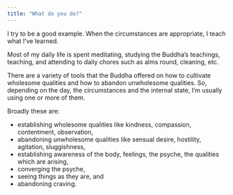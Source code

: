 ```yaml
---
title: "What do you do?"
---
```


I try to be a good example. When the circumstances are appropriate, I teach what I’ve learned.

Most of my daily life is spent meditating, studying the Buddha’s teachings, teaching, and attending to daily chores such as alms round, cleaning, etc.

There are a variety of tools that the Buddha offered on how to cultivate wholesome qualities and how to abandon unwholesome qualities. So, depending on the day, the circumstances and the internal state, I’m usually using one or more of them.

Broadly these are:

- establishing wholesome qualities like kindness, compassion, contentment, observation,
- abandoning unwholesome qualities like sensual desire, hostility, agitation, sluggishness,
- establishing awareness of the body, feelings, the psyche, the qualities which are arising,
- converging the psyche,
- seeing things as they are, and
- abandoning craving.
